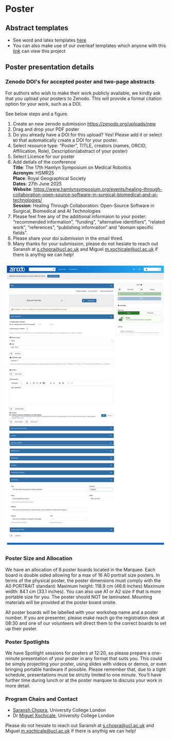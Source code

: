 # Poster

## Abstract templates
* See word and latex templates [here](templates)
* You can also make use of our overleaf templates which anyone with this [link](https://www.overleaf.com/read/tdshfrwxmggz#33669e) can view this project

## Poster presentation details
### Zenodo DOI's for accepted poster and two-page abstracts
For authors who wish to make their work publicly available, we kindly ask that you upload your posters to Zenodo. This will provide a formal citation option for your work, such as a DOI.

See below steps and a figure. 
1. Create an new zenodo submission https://zenodo.org/uploads/new 
2. Drag and drop your PDF poster 
3. Do you already have a DOI for this upload? Yes! Please add it or select `NO` that automatically create a DOI for your poster.
4. Select resource type: “Poster”, TITLE, creators (names, ORCID, Affilication, Role), Description(abstract of your poster) 
5. Select Licence for our poster  
6. Add detials of the conference  
    **Title**: The 17th Hamlyn Symposium on Medical Robotics  
    **Acronym**: HSMR25  
    **Place**:  Royal Geographical Society  
    **Dates**: 27th June 2025    
    **Website**: https://www.hamlynsymposium.org/events/healing-through-collaboration-open-source-software-in-surgical-biomedical-and-ai-technologies/   
    **Session**: Healing Through Collaboration: Open-Source Software in Surgical, Biomedical and AI Technologies
7. Please feel free any of the additional informaion to your poster: “recommended information”, “funding”, “alternative identifiers”, “related work”, “references”, “publishing infomraiton” and “domain specific fields”.
8. Please share your doi submission in the email thred.
9. Many thanks for your submission, please do not hesiate to reach out Saransh at s.chopra@ucl.ac.uk and Miguel m.xochicale@ucl.ac.uk if there is anythig we can help! 

![fig](../docs/figs/zenodo-poster-submission.png)
 
### Poster Size and Allocation
We have an allocation of 8 poster boards located in the Marquee. Each board is double sided allowing for a max of 16 A0 portrait size posters. In terms of the physical poster, the poster dimensions must comply with the A0 PORTRAIT standard: Maximum height: 118.9 cm (46.8 inches) Maximum width:  84.1 cm (33.1 inches). You can also use A1 or A2 size if that is more portable size for you. The poster should NOT be laminated. Mounting materials will be provided at the poster board onsite. 

All poster boards will be labelled with your workshop name and a poster number. 
If you are presenter, please make reach go the registration desk at 08:30 and one of our volunteers will direct them to the correct boards to set up their poster. 

### Poster Spotlights 
We have Spotlight sessions for posters at 12:20, so please prepare a one-minute presentation of your poster in any format that suits you. This could be simply projecting your poster, using slides with videos or demos, or even bringing portable hardware if possible. Please remember that, due to a tight schedule, presentations must be strictly limited to one minute. You’ll have further time during lunch or at the poster marquee to discuss your work in more detail.

### Program Chairs and Contact
* [Saransh Chopra](https://saransh-cpp.github.io/), University College London
* Dr [Miguel Xochicale](https://mxochicale.github.io/), University College London

Please do not hesiate to reach out Saransh at s.chopra@ucl.ac.uk and Miguel m.xochicale@ucl.ac.uk if there is anythig we can help! 
